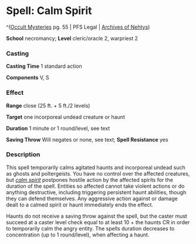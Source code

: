# Spell: Calm Spirit

^([Occult Mysteries][ss-calm-spirit] pg. 55 | PFS Legal | [Archives of Nehtys][sn-calm-spirit])

**School** necromancy; **Level** cleric/oracle 2, warpriest 2

### Casting

**Casting Time** 1 standard action  

**Components** V, S

### Effect

**Range** close (25 ft. + 5 ft./2 levels)  

**Target** one incorporeal undead creature or haunt  

**Duration** 1 minute or 1 round/level, see text  

**Saving Throw** Will negates or none, see text; **Spell Resistance** yes

### Description

This spell temporarily calms agitated haunts and incorporeal undead such as ghosts and poltergeists. You have no control over the affected creatures, but _[calm spirit]_ postpones hostile action by the affected spirits for the duration of the spell. Entities so affected cannot take violent actions or do anything destructive, including triggering persistent haunt abilities, though they can defend themselves. Any aggressive action against or damage dealt to a calmed spirit or haunt immediately ends the effect.  

Haunts do not receive a saving throw against the spell, but the caster must succeed at a caster level check equal to at least 10 + the haunts CR in order to temporarily calm the angry entity. The spells duration decreases to concentration (up to 1 round/level), when affecting a haunt.

[ss-calm-spirit]: http://paizo.com/products/btpy95zo
[sn-calm-spirit]: http://www.archivesofnethys.com/SpellDisplay.aspx?ItemName=Calm%20Spirit
[calm spirit]: http://www.archivesofnethys.com/SpellDisplay.aspx?ItemName=calm%20spirit